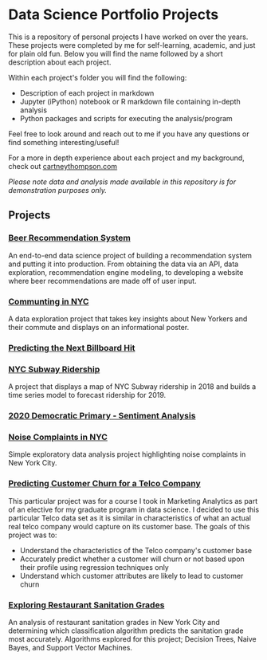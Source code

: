 # Data Science Portfolio Projects
This is a repository of personal projects I have worked on over the years. These projects were completed by me for self-learning, academic, and just for plain old fun. Below you will find the name followed by a short description about each project. 

Within each project's folder you will find the following:
* Description of each project in markdown
* Jupyter (iPython) notebook or R markdown file containing in-depth analysis
* Python packages and scripts for executing the analysis/program

Feel free to look around and reach out to me if you have any questions or find something interesting/useful! 

For a more in depth experience about each project and my background, check out [cartneythompson.com](http://cartneythompson.com)

*Please note data and analysis made available in this repository is for demonstration purposes only.*

## **Projects**

### [Beer Recommendation System](https://github.com/cartney06/Data-Science-Projects/tree/master/Beer%20Recommendation%20System)
An end-to-end data science project of building a recommendation system and putting it into production. 
From obtaining the data via an API, data exploration, recommendation engine modeling, to developing a website where beer recommendations are made off of user input.

### [Communting in NYC](https://github.com/cartney06/Data-Science-Projects/tree/master/Commuting%20in%20NYC)
A data exploration project that takes key insights about New Yorkers and their commute and displays on an informational poster.

### [Predicting the Next Billboard Hit](https://github.com/cartney06/Data-Science-Projects/tree/master/Predicting%20the%20Next%20Billboard%20Hit)

### [NYC Subway Ridership](https://github.com/cartney06/Data-Science-Projects/tree/master/NYC%20Subway%20Ridership)
A project that displays a map of NYC Subway ridership in 2018 and builds a time series model to forecast ridership for 2019.

### [2020 Democratic Primary - Sentiment Analysis](https://github.com/cartney06/Data-Science-Projects/2016%20Democratic%20Primary%20Analysis)

### [Noise Complaints in NYC](https://github.com/cartney06/Data-Science-Projects/tree/master/Noise%20Complaints%20in%20New%20York%20City)
Simple exploratory data analysis project highlighting noise complaints in New York City.

### [Predicting Customer Churn for a Telco Company](https://github.com/cartney06/Data-Science-Projects/tree/master/Predicting%20Customer%20Churn%20for%20a%20Telco%20Company)
This particular project was for a course I took in Marketing Analytics as part of an elective for my graduate program in data science. 
I decided to use this particular Telco data set as it is similar in characteristics of what an actual real telco company would capture on its customer base.
The goals of this project was to:

- Understand the characteristics of the Telco company's customer base
- Accurately predict whether a customer will churn or not based upon their profile using regression techniques only
- Understand which customer attributes are likely to lead to customer churn

### [Exploring Restaurant Sanitation Grades](https://github.com/cartney06/Data-Science-Projects/tree/master/Exploring%20Restaurant%20Sanitation%20Grades)
An analysis of restaurant sanitation grades in New York City and determining which classification algorithm predicts the sanitation grade most accurately.
Algorithms explored for this project; Decision Trees, Naive Bayes, and Support Vector Machines.
